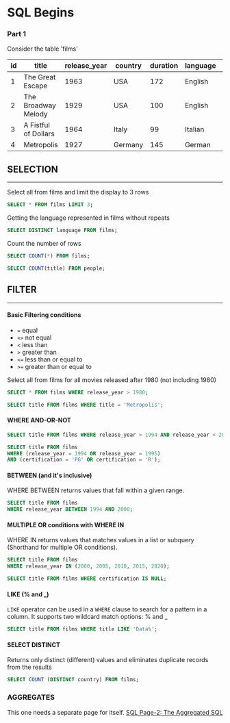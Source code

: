 # SQL Begins 
### Part 1

Consider the table 'films'

| id   | title                | release_year | country | duration | language | certification | gross   | budget  |
| ---- | -------------------- | ------------ | ------- | -------- | -------- | ------------- | ------- | ------- |
| 1    | The Great Escape     | 1963         | USA     | 172      | English  | Approved      | null    | 4000000 |
| 2    | The Broadway Melody  | 1929         | USA     | 100      | English  | Passed        | 2808000 | 379000  |
| 3    | A Fistful of Dollars | 1964         | Italy   | 99       | Italian  | R             | 3500000 | 200000  |
| 4    | Metropolis           | 1927         | Germany | 145      | German   | Not Rated     | 26435   | 6000000 |

## SELECTION
---

Select all from films and limit the display to 3 rows
```sql
SELECT * FROM films LIMIT 3;
```

Getting the language represented in films without repeats
```sql
SELECT DISTINCT language FROM films;
```

Count the number of rows 
```sql
SELECT COUNT(*) FROM films;

SELECT COUNT(title) FROM people;
```

## FILTER
---


#### Basic Filtering conditions

- `=` equal 
- `<>` not equal
- `<` less than
- `>` greater than
- `<=` less than or equal to
- `>=` greater than or equal to

Select all from films for all movies released after 1980 (not including 1980)
```sql
SELECT * FROM films WHERE release_year > 1980;

SELECT title FROM films WHERE title = 'Metropolis';
```

#### WHERE AND-OR-NOT

```sql
SELECT title FROM films WHERE release_year > 1994 AND release_year < 2000;

SELECT title FROM films 
WHERE (release_year = 1994 OR release_year = 1995)
AND (certification = 'PG' OR certification = 'R');
```

#### BETWEEN (and it's inclusive)
WHERE BETWEEN returns values that fall within a given range.

```sql
SELECT title FROM films
WHERE release_year BETWEEN 1994 AND 2000; 
```

#### MULTIPLE OR conditions with WHERE IN
WHERE IN returns values that matches values in a list or subquery (Shorthand for multiple OR conditions).

```sql
SELECT title FROM films
WHERE release_year IN (2000, 2005, 2010, 2015, 2020);

SELECT title FROM films WHERE certification IS NULL;
```

#### LIKE (% and _)
`LIKE` operator can be used in a `WHERE` clause to search for a pattern in a column. It supports two wildcard match options: % and _

```sql
SELECT title FROM films WHERE title LIKE 'Data%';
```

#### SELECT DISTINCT
Returns only distinct (different) values and eliminates duplicate records from the results

```sql
SELECT COUNT (DISTINCT country) FROM films;
```

### AGGREGATES
This one needs a separate page for itself. [SQL Page-2: The Aggregated SQL](tthe-Aggregated-SQL.md)
